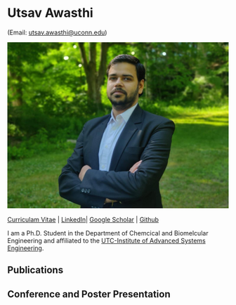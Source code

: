 # Utsav Awasthi 
(Email: utsav.awasthi@uconn.edu)

<img src="/Photo.jpg" width="" height="">

[Curriculam Vitae](<embed src="CV_Utsav_Awasthi.pdf" type="application/pdf" width="100%" height="600px" />) | [LinkedIn](https://www.linkedin.com/in/utsavavasthi/)| [Google Scholar](https://scholar.google.com/citations?user=8GIAICkAAAAJ&hl=en&oi=ao) | [Github](https://github.com/UtsavAwasthi)


I am a Ph.D. Student in the Department of Chemcical and Biomelcular Engineering and affiliated to the [UTC-Institute of Advanced Systems Engineering](https://utc-iase.uconn.edu/).

## Publications

## Conference and Poster Presentation 
